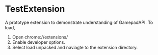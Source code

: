 # TestExtension
A prototype extension to demonstrate understanding of GamepadAPI. 
To load, 
1) Open chrome://extensions/
2) Enable developer options.
3) Select load unpacked and naviagte to the extension directory.
